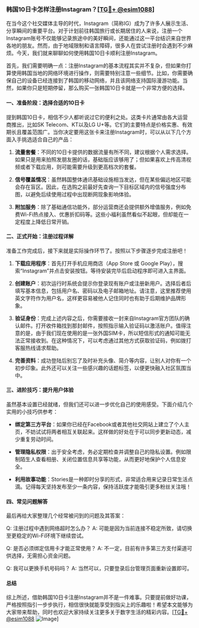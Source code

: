 ### 韩国10日卡怎样注册Instagram？[[TG💪+ @esim1088](https://t.me/s/esim1088)]

在当今这个社交媒体主导的时代，Instagram（简称IG）成为了许多人展示生活、分享瞬间的重要平台。对于计划前往韩国旅行或长期居住的人来说，注册一个Instagram账号不仅能够记录旅途中的美好瞬间，还能通过这一平台结识来自世界各地的朋友。然而，由于地域限制和语言障碍，很多人在尝试注册时会遇到不少麻烦。今天，我们就来聊聊如何使用韩国10日卡顺利注册Instagram。

首先，我们需要明确一点：注册Instagram的基本流程其实并不复杂，但如果你打算使用韩国当地的网络环境进行操作，则需要特别注意一些细节。比如，你需要确保自己的设备已经连接到了韩国的移动网络，并且该网络支持国际漫游功能。当然，如果你只是短期停留，那么购买一张韩国10日卡就是一个非常方便的选择。

#### 一、准备阶段：选择合适的10日卡

提到韩国10日卡，相信不少人都听说过它的便利之处。这类卡片通常由各大运营商推出，比如SK Telecom、KT以及LG U+等。它们的主要特点是价格实惠、有效期长且覆盖范围广。当你决定要用这张卡来注册Instagram时，可以从以下几个方面入手挑选适合自己的产品：

1. **流量套餐**：不同的10日卡提供的数据流量有所不同，建议根据个人需求选择。如果只是用来拍照发朋友圈的话，基础版应该够用了；但如果喜欢上传高清视频或者下载应用，则可能需要升级到更高档次的套餐。
   
2. **信号覆盖情况**：虽然韩国整体通讯基础设施相当发达，但在某些偏远地区可能会存在盲区。因此，在选购之前最好先查询一下目标区域内的信号强度分布图，以避免后续使用过程中出现断网现象影响体验。

3. **附加服务**：除了基础通信功能外，部分运营商还会提供额外增值服务，例如免费Wi-Fi热点接入、优惠折扣码等。这些小福利虽然看似不起眼，但却能在一定程度上降低日常开销。

#### 二、正式开始：注册过程详解

准备工作完成后，接下来就是实际操作环节了。按照以下步骤逐步完成注册吧！

1. **下载应用程序**：首先打开手机应用商店（App Store 或 Google Play），搜索“Instagram”并点击安装按钮。等待安装完毕后启动程序即可进入主界面。

2. **创建账户**：初次运行时系统会提示你登录现有账户或注册新用户。选择后者后填写基本信息，包括用户名、密码以及电子邮箱地址。请注意，这里推荐使用英文字符作为用户名，这样更容易被他人记住同时也有助于后期维护品牌形象。

3. **验证身份**：完成上述内容之后，你需要接收一封来自Instagram官方团队的确认邮件。打开收件箱找到那封邮件，按照指示输入验证码以激活账户。值得注意的是，由于我们现在使用的是一张外国SIM卡，所以短信形式的通知可能无法正常接收到。在这种情况下，可以考虑通过其他方式获取验证码，例如拨打客服热线请求帮助。

4. **完善资料**：成功登陆后别忘了及时补充头像、简介等内容，让别人对你有一个初步印象。此外还可以关注一些感兴趣的话题标签，以便更快融入社区氛围当中。

#### 三、进阶技巧：提升用户体验

虽然基本设置已经就绪，但我们还可以进一步优化自己的使用感受。下面介绍几个实用的小技巧供参考：

- **绑定第三方平台**：如果你已经在Facebook或者其他社交网站上建立了个人主页，不妨试试将两者相互关联起来。这样做的好处在于可以同步更新动态，减少重复劳动时间。
  
- **管理隐私权限**：出于安全考虑，务必定期检查并调整自己的隐私设置。例如限制陌生人查看相册、关闭位置信息共享等功能，从而更好地保护个人信息安全。

- **利用故事功能**：Stories是一种即时分享的形式，非常适合用来记录日常生活点滴。记得每天坚持发布至少一条内容，保持活跃度才能吸引更多粉丝关注哦！

#### 四、常见问题解答

最后再给大家整理几个经常被问到的问题及其答案：

Q: 注册过程中遇到网络超时怎么办？
A: 可能是因为当前连接不稳定所致，请切换至更稳定的Wi-Fi环境下继续尝试。

Q: 是否必须绑定信用卡才能正常使用？
A: 不一定，目前有许多第三方支付渠道可供选择，无需担心资金问题。

Q: 我可以更换手机号码吗？
A: 当然可以，只要登录后台管理页面重新设置即可。

#### 总结

综上所述，借助韩国10日卡注册Instagram并不是一件难事。只要提前做好功课，严格按照指引一步步执行，相信很快就能享受到指尖上的乐趣啦！希望本文能够为大家带来帮助，同时也欢迎大家持续关注更多关于数字生活的精彩内容。[[TG💪+ @esim1088](https://t.me/s/esim1088) ![Image](https://i.postimg.cc/4NQfJmqS/Snipaste-2025-05-13-00-14-12.png)]